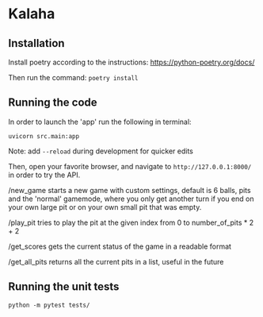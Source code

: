 # Kalaha

## Installation

Install poetry according to the instructions:
https://python-poetry.org/docs/

Then run the command:
`poetry install`

## Running the code

In order to launch the 'app' run the following in terminal:

`uvicorn src.main:app`

Note: add `--reload` during development for quicker edits

Then, open your favorite browser, and navigate to `http://127.0.0.1:8000/`  in order to try the API.

/new_game starts a new game with custom settings, default is 6 balls, pits and the 'normal' gamemode, where you only get
another turn if you end on your own large pit or on your own small pit that was empty.

/play_pit tries to play the pit at the given index from 0 to number_of_pits * 2 + 2

/get_scores gets the current status of the game in a readable format

/get_all_pits returns all the current pits in a list, useful in the future

## Running the unit tests
`python -m pytest tests/`